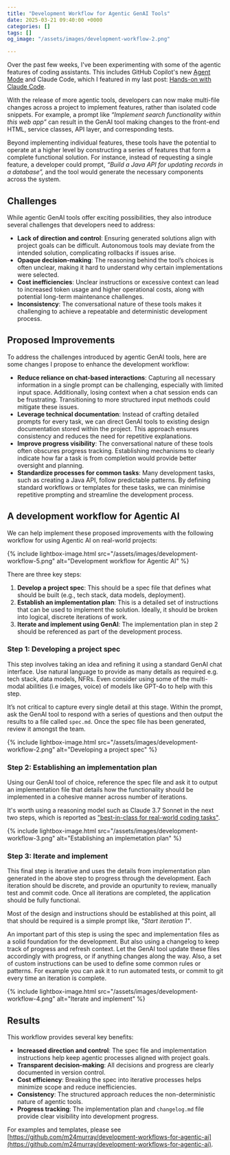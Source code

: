 ```yaml
---
title: "Development Workflow for Agentic GenAI Tools"
date: 2025-03-21 09:40:00 +0000
categories: []
tags: []
og_image: "/assets/images/development-workflow-2.png"

---
```


Over the past few weeks, I've been experimenting with some of the agentic features of coding assistants. This includes GitHub Copilot's new [Agent Mode](https://code.visualstudio.com/blogs/2025/02/24/introducing-copilot-agent-mode) and Claude Code, which I featured in my last post: [Hands-on with Claude Code](2025-03-07-hands-on-with-claude-code.md).

With the release of more agentic tools, developers can now make multi-file changes across a project to implement features, rather than isolated code snippets. For example, a prompt like _“Implement search functionality within this web app”_ can result in the GenAI tool making changes to the front-end HTML, service classes, API layer, and corresponding tests.

Beyond implementing individual features, these tools have the potential to operate at a higher level by constructing a series of features that form a complete functional solution. For instance, instead of requesting a single feature, a developer could prompt, _“Build a Java API for updating records in a database”,_ and the tool would generate the necessary components across the system.

## Challenges

While agentic GenAI tools offer exciting possibilities, they also introduce several challenges that developers need to address:

- **Lack of direction and control**: Ensuring generated solutions align with project goals can be difficult. Autonomous tools may deviate from the intended solution, complicating rollbacks if issues arise.
- **Opaque decision-making**: The reasoning behind the tool’s choices is often unclear, making it hard to understand why certain implementations were selected.
- **Cost inefficiencies**: Unclear instructions or excessive context can lead to increased token usage and higher operational costs, along with potential long-term maintenance challenges.
- **Inconsistency**: The conversational nature of these tools makes it challenging to achieve a repeatable and deterministic development process.

## Proposed Improvements

To address the challenges introduced by agentic GenAI tools, here are some changes I propose to enhance the development workflow:

- **Reduce reliance on chat-based interactions**: Capturing all necessary information in a single prompt can be challenging, especially with limited input space. Additionally, losing context when a chat session ends can be frustrating. Transitioning to more structured input methods could mitigate these issues.
- **Leverage technical documentation**: Instead of crafting detailed prompts for every task, we can direct GenAI tools to existing design documentation stored within the project. This approach ensures consistency and reduces the need for repetitive explanations.
- **Improve progress visibility**: The conversational nature of these tools often obscures progress tracking. Establishing mechanisms to clearly indicate how far a task is from completion would provide better oversight and planning.
- **Standardize processes for common tasks**: Many development tasks, such as creating a Java API, follow predictable patterns. By defining standard workflows or templates for these tasks, we can minimise repetitive prompting and streamline the development process.

## A development workflow for Agentic AI

We can help implement these proposed improvements with the following workflow for using Agentic AI on real-world projects:  

{% include lightbox-image.html src="/assets/images/development-workflow-5.png" alt="Development workflow for Agentic AI" %}

There are three key steps:

1. **Develop a project spec**: This should be a spec file that defines what should be built (e.g., tech stack, data models, deployment).
2. **Establish an implementation plan**: This is a detailed set of instructions that can be used to implement the solution. Ideally, it should be broken into logical, discrete iterations of work.
3. **Iterate and implement using GenAI**: The implementation plan in step 2 should be referenced as part of the development process.

### Step 1: Developing a project spec

This step involves taking an idea and refining it using a standard GenAI chat interface. Use natural language to provide as many details as required e.g. tech stack, data models, NFRs. Even consider using some of the multi-modal abilities (i.e images, voice) of models like GPT-4o to help with this step.

It’s not critical to capture every single detail at this stage. Within the prompt, ask the GenAI tool to respond with a series of questions and then output the results to a file called `spec.md`. Once the spec file has been generated, review it amongst the team.

{% include lightbox-image.html src="/assets/images/development-workflow-2.png" alt="Developing a project spec" %}

### Step 2: Establishing an implementation plan

Using our GenAI tool of choice, reference the spec file and ask it to output an implementation file that details how the functionality should be implemented in a cohesive manner across number of iterations.

It's worth using a reasoning model such as Claude 3.7 Sonnet in the next two steps, which is reported as ["best-in-class for real-world coding tasks"](https://www.anthropic.com/news/claude-3-7-sonnet).

{% include lightbox-image.html src="/assets/images/development-workflow-3.png" alt="Establishing an implemetation plan" %}

### Step 3: Iterate and implement

This final step is iterative and uses the details from implementation plan generated in the above step to progress through the development. Each iteration should be discrete, and provide an opurtunity to review, manually test and commit code. Once all iterations are completed, the application should be fully functional.

Most of the design and instructions should be established at this point, all that should be required is a simple prompt like, _"Start iteration 1"_.

An important part of this step is using the spec and implementation files as a solid foundation for the development. But also using a changelog to keep track of progress and refresh context. Let the GenAI tool update these files accordingly with progress, or if anything changes along the way. Also, a set of custom instructions can be used to define some common rules or patterns. For example you can ask it to run automated tests, or commit to git every time an iteration is complete.

{% include lightbox-image.html src="/assets/images/development-workflow-4.png" alt="Iterate and implement" %}

## Results

This workflow provides several key benefits:

- **Increased direction and control**: The spec file and implementation instructions help keep agentic processes aligned with project goals.
- **Transparent decision-making**: All decisions and progress are clearly documented in version control.
- **Cost efficiency**: Breaking the spec into iterative processes helps minimize scope and reduce inefficiencies.
- **Consistency**: The structured approach reduces the non-deterministic nature of agentic tools.
- **Progress tracking**: The implementation plan and `changelog.md` file provide clear visibility into development progress.

For examples and templates, please see [https://github.com/m24murray/development-workflows-for-agentic-ai](https://github.com/m24murray/development-workflows-for-agentic-ai).
